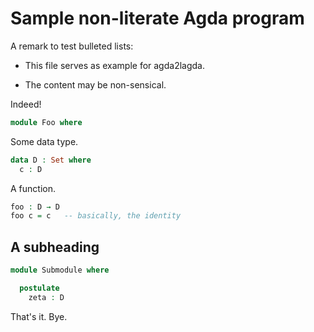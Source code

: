 <!-- This file was automatically generated by agda2lagda 0.2022.11.12. -->

Sample non-literate Agda program
================================

A remark to test bulleted lists:

* This file serves as example for agda2lagda.

* The content may be non-sensical.

Indeed!

```agda
module Foo where
```

Some data type.

```agda
data D : Set where
  c : D
```

A function.

```agda
foo : D → D
foo c = c   -- basically, the identity
```

<!-- This part is commented out.
{-
bar : D → Set
bar x = D
-- -}
--
 -->
A subheading
-------------

```agda
module Submodule where

  postulate
    zeta : D
```

That's it.
Bye.
